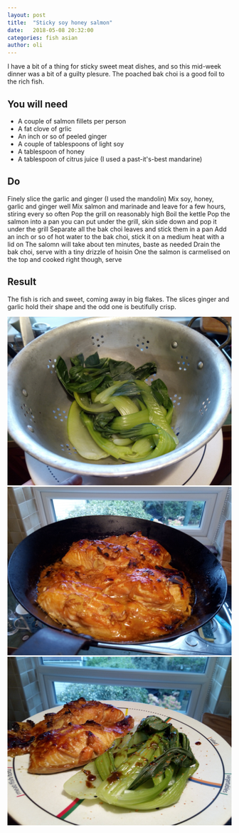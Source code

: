 ```yaml
---
layout: post
title:  "Sticky soy honey salmon"
date:   2018-05-08 20:32:00
categories: fish asian 
author: oli
---
```


I have a bit of a thing for sticky sweet meat dishes, and so this mid-week dinner was a bit of a guilty plesure.  The poached bak choi is a good foil to the rich fish.

## You will need

* A couple of salmon fillets per person
* A fat clove of grlic
* An inch or so of peeled ginger
* A couple of tablespoons of light soy
* A tablespoon of honey
* A tablespoon of citrus juice (I used a past-it's-best mandarine)

## Do

Finely slice the garlic and ginger (I used the mandolin)
Mix soy, honey, garlic and ginger well
Mix salmon and marinade and leave for a few hours, stiring every so often
Pop the grill on reasonably high
Boil the kettle
Pop the salmon into a pan you can put under the grill, skin side down and pop it under the grill
Separate all the bak choi leaves and stick them in a pan
Add an inch or so of hot water to the bak choi, stick it on a medium heat with a lid on
The salomn will take about ten minutes, baste as needed
Drain the bak choi, serve with a tiny drizzle of hoisin
One the salmon is carmelised on the top and cooked right though, serve


## Result

The fish is rich and sweet, coming away in big flakes.  The slices ginger and garlic hold their shape and the odd one is beutifully crisp.

![Steamed and ready](/images/soy-honey-salmon/soy-honey-salmon_01.jpg)
![Fresh from the grill](/images/soy-honey-salmon/soy-honey-salmon_02.jpg)
![GET IN MY FACE](/images/soy-honey-salmon/soy-honey-salmon_03.jpg)
